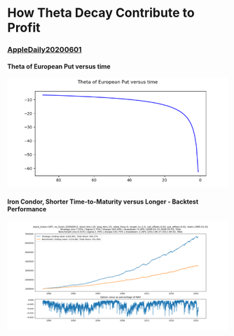 # How Theta Decay Contribute to Profit
### [AppleDaily20200601](https://hk.finance.appledaily.com/finance/20200601/U3P24XE7PBMS5OKZCELJPALL7Y/)

#### Theta of European Put versus time
![Performance Chart](https://github.com/quantumsnowball/AppleDaily20200601/blob/master/Figure_1.png "Theta of European Put versus time")

#### Iron Condor, Shorter Time-to-Maturity versus Longer - Backtest Performance
![Performance Chart](https://github.com/quantumsnowball/AppleDaily20200601/blob/master/Figure_2_full.png "Iron Condor, Shorter Time-to-Maturity versus Longer - Backtest Performance")
